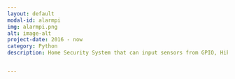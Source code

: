 ```yaml
---
layout: default
modal-id: alarmpi
img: alarmpi.png
alt: image-alt
project-date: 2016 - now
category: Python
description: Home Security System that can input sensors from GPIO, Hikvision LineCrossing and MQTT sensors. The MQTT sensors is used for the wireless sensors that I’ve build from ESP8266. Also sends notifications through MQTT, Mail, Voip and supports multiple accounts. It is designed for the Raspberry PI Zero, but can be installed on any linux device. <img src="img/portfolio/alarmpi1.png" width='100%'> <h3>AlarmPI-Android</h3>Android App for AlarmPI server. <img src="img/portfolio/alarmpi2.png" width='100%'> <h3>snips-AlarmPI</h3>Controlling the alarm state with voice commands through Snips Platform.


---
```

